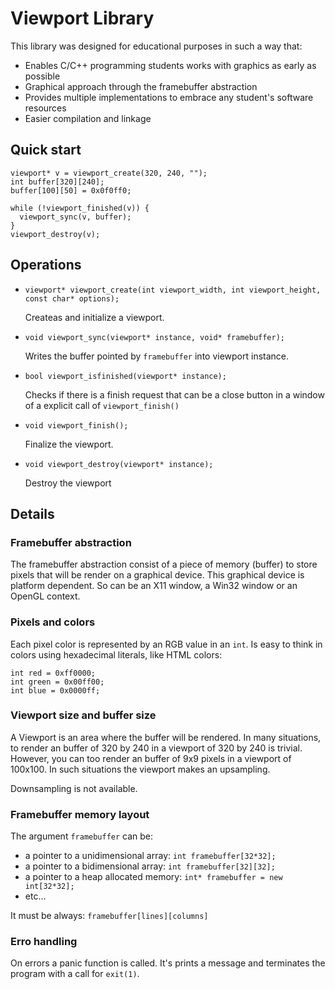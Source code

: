 # Viewport Library

This library was designed for educational purposes in such a way that:

* Enables C/C++ programming students works with graphics as early as possible
* Graphical approach through the framebuffer abstraction
* Provides multiple implementations to embrace any student's software resources
* Easier compilation and linkage

## Quick start
    
    viewport* v = viewport_create(320, 240, "");
    int buffer[320][240];
    buffer[100][50] = 0x0f0ff0;
    
    while (!viewport_finished(v)) {
      viewport_sync(v, buffer);
    }
    viewport_destroy(v);

## Operations

- `viewport* viewport_create(int viewport_width, int viewport_height, const char* options);`
  
  Createas and initialize a viewport.

- `void viewport_sync(viewport* instance, void* framebuffer);`
  
  Writes the buffer pointed by `framebuffer` into viewport instance.

- `bool viewport_isfinished(viewport* instance);`

  Checks if there is a finish request that can be a close button in a window of a explicit call of `viewport_finish()`

- `void viewport_finish();`
  
  Finalize the viewport.

- `void viewport_destroy(viewport* instance);`

  Destroy the viewport

## Details

### Framebuffer abstraction

The framebuffer abstraction consist of a piece of memory (buffer) to store pixels that will be render on a graphical device. This graphical device is platform dependent. So can be an X11 window, a Win32 window or an OpenGL context.

### Pixels and colors

Each pixel color is represented by an RGB value in an `int`. Is easy to think in colors using hexadecimal literals, like HTML colors:

    int red = 0xff0000;
    int green = 0x00ff00;
    int blue = 0x0000ff;

### Viewport size and buffer size

A Viewport is an area where the buffer will be rendered. In many situations, to render an buffer of 320 by 240 in a viewport of 320 by 240 is trivial. However, you can too render an buffer of 9x9 pixels in a viewport of 100x100. In such situations the viewport makes an upsampling. 

Downsampling is not available.

### Framebuffer memory layout

The argument `framebuffer` can be:

- a pointer to a unidimensional array: `int framebuffer[32*32];`
- a pointer to a bidimensional array: `int framebuffer[32][32];`
- a pointer to a heap allocated memory: `int* framebuffer = new int[32*32];`
- etc...      

It must be always: `framebuffer[lines][columns]`

### Erro handling

On errors a panic function is called. It's prints a message and terminates the program with a call for `exit(1)`.